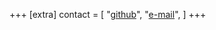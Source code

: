 +++
[extra]
contact = [
    "[github](https://github.com/andrelcmoreira)",
    "[e-mail](andrelcmoreira@disroot.org)",
]
+++
